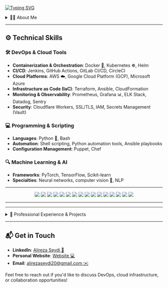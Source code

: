 [![Typing SVG](https://readme-typing-svg.demolab.com?font=Ubuntu+Mono&weight=300&pause=1000&color=00A909&width=435&lines=Hi+there+%F0%9F%91%8B+I'm+Alireza+Seydi;Welcome+to+my+Github+Profile!;I'm+an+Experienced+DevOps+Engineer;AI+Enthusiast;Always+Learning+New+Tech)](https://git.io/typing-svg)
<details>
<summary> 👨‍💻 About Me </summary>

I’m a **Computer Engineering graduate** and an experienced **DevOps Engineer** with a focus on building scalable, secure, and highly optimized infrastructures. My expertise lies in orchestrating complex systems, streamlining CI/CD processes, and driving automation across development and operational environments.

I’m proficient in **Python** and **bash scripting**, and have a strong background in **cloud computing**, **containerization**, and **system performance tuning**. While my core focus is on DevOps engineering, I’m also passionate about **Artificial Intelligence** and its transformative impact on automation and intelligent monitoring.
</details>

---


## ⚙️ Technical Skills 

### 🛠️ **DevOps & Cloud Tools**
- **Containerization & Orchestration**: Docker 🐳, Kubernetes ☸️, Helm  
- **CI/CD**: Jenkins, GitHub Actions, GitLab CI/CD, CircleCI  
- **Cloud Platforms**: AWS ☁️, Google Cloud Platform (GCP), Microsoft Azure  
- **Infrastructure as Code (IaC)**: Terraform, Ansible, CloudFormation  
- **Monitoring & Observability**: Prometheus, Grafana 📊, ELK Stack, Datadog, Sentry  
- **Security**: Cloudflare Workers, SSL/TLS, IAM, Secrets Management (Vault)  

### 💻 **Programming & Scripting**
- **Languages**: Python 🐍, Bash  
- **Automation**: Shell scripting, Python automation tools, Ansible playbooks  
- **Configuration Management**: Puppet, Chef  

### 🔍 **Machine Learning & AI**
- **Frameworks**: PyTorch, TensorFlow, Scikit-learn  
- **Specialties**: Neural networks, computer vision 👀, NLP  



---

<p align="center">
  <!-- Languages -->
  <img src="https://img.shields.io/badge/-Python-0b5394?style=for-the-badge&logo=python&logoColor=white"/>
  <img src="https://img.shields.io/badge/-Bash_Scripting-5b5b5b?style=for-the-badge&logo=gnu-bash&logoColor=white"/>
  <img src="https://img.shields.io/badge/-DevOps-fff355?style=for-the-badge&logo=linux&logoColor=black"/>
  <!-- DevOps Tools -->
  <img src="https://img.shields.io/badge/-Docker-0db7ed?style=for-the-badge&logo=docker&logoColor=white"/>
  <img src="https://img.shields.io/badge/-Jenkins-D24939?style=for-the-badge&logo=jenkins&logoColor=white"/>
  <img src="https://img.shields.io/badge/-GitHub_Actions-0000?style=for-the-badge&logo=github-actions&logoColor=blue&color=white"/>
  <img src="https://img.shields.io/badge/-GitLab_CI/CD-59498b?style=for-the-badge&logo=gitlab&logoColor=white"/>
  <img src="https://img.shields.io/badge/-CircleCI-343434?style=for-the-badge&logo=circleci&logoColor=white"/>
  
  <!-- Cloud Platforms -->
  <img src="https://img.shields.io/badge/-AWS-232F3E?style=for-the-badge&logo=amazon-aws&logoColor=white"/>
  <img src="https://img.shields.io/badge/-Azure-0078D4?style=for-the-badge&logo=microsoft-azure&logoColor=white"/>

  <!-- Monitoring -->
  <img src="https://img.shields.io/badge/-Sentry-362D59?style=for-the-badge&logo=sentry&logoColor=white"/>
  <img src="https://img.shields.io/badge/-ELK_Stack-005571?style=for-the-badge&logo=elastic-stack&logoColor=white"/>

  <!-- Machine Learning -->
  <img src="https://img.shields.io/badge/-PyTorch-EE4C2C?style=for-the-badge&logo=pytorch&logoColor=white"/>
  <img src="https://img.shields.io/badge/-TensorFlow-FF6F00?style=for-the-badge&logo=tensorflow&logoColor=white"/>
  
  <!-- Embedded Systems -->
  <img src="https://img.shields.io/badge/-Arduino-00979D?style=for-the-badge&logo=arduino&logoColor=white"/>
  <img src="https://img.shields.io/badge/-Raspberry_Pi-A22846?style=for-the-badge&logo=raspberry-pi&logoColor=white"/>
</p>

---


---

<details>
  <summary>💼 Professional Experience & Projects</summary>

1. **Full System Migration and Optimization**  
   - Migrated a complex system with three frontends, three backends, and three large databases from shared hosting to VPS.  
   - Dockerized the entire stack and implemented seamless CI/CD pipelines using **special deployment strategies** to ensure zero downtime during rollouts.  
   - Handled CDN and server security, improved backend responsiveness from 45 to over 1000 requests per second, and optimized resource usage to below 25%.  
   - Implemented DDoS protection and scalable infrastructure despite the system’s monolithic origins.  

2. **WordPress Performance Optimization**  
   - Optimized a WordPress site’s response time from 12 seconds to 2 seconds on VPS, enhancing GTmetrix scores from F to D.  

3. **Dockerization & CI/CD**  
   - Dockerized multiple projects with minimal image sizes and automated deployment to private registries.  
   - Streamlined multi-environment CI/CD processes to enable rapid deployments.  

4. **Code Security & Quality Assurance**  
   - Integrated **SonarQube** and **vulnerability scanning tools** into CI/CD pipelines to ensure code quality and secure codebases.  

5. **Custom Testing Framework Integration**  
   - Integrated test scripts, developed by various department heads, into CI/CD pipelines to provide real-time feedback on code stability and functionality during the development lifecycle.  

6. **Advanced Logging & Monitoring**  
   - Designed a robust logging and monitoring system with **Sentry** and **ELK Stack**, ensuring real-time issue tracking and granular visibility into application performance.  
   - Implemented log rotation and access management to optimize log processing and storage.  

7. **Role-Based Access Control (RBAC)**  
   - Developed a comprehensive RBAC system for CI/CD pipelines and infrastructure, allowing granular access to logs, monitoring dashboards, and deployment reports.  
   - Enabled developers and stakeholders to access relevant data and self-troubleshoot issues without escalating to higher roles.  

8. **Server-Side Caching**  
   - Implemented intelligent caching mechanisms to reduce response times and boost application performance.  

9. **Custom Notification Systems**  
   - Built notification integrations for Slack, Telegram, Discord, and email with detailed context, user activity tracking, and push details.  

10. **Automation & Infrastructure Management**  
    - Automated routine tasks with scripts and Ansible playbooks, covering auto-backup, firewall rule updates, and server maintenance.  
11. **Advanced Log Monitoring with AI Integration**  
    - Developed an AI-powered monitoring system to analyze logs and identify unusual traffic or suspicious behavior patterns, providing proactive threat detection and alerting.
12. **BTC Price Prediction Model**  
    - Created an AI model that performs price prediction for Bitcoin based on historical data, allowing for configurable time-step predictions to assess potential market trends.  
13. **Hobby Projects**  
    - I have a passion for building innovative solutions using Arduino or electronics and have developed several creative projects available in my GitHub Repositories. 

</details>

---


## 📬 Get in Touch

- **LinkedIn**: [Alireza Seydi 💼](https://www.linkedin.com/in/alireza-seydi/)   
- **Personal Website**: [Website 💻](https://cogniepoch.github.io/AlirezaSeydi.github.io/)  
- **Email**: [alirezaseydi20@gmail.com ✉️](mailto:alirezaseydi20@gmail.com)  

Feel free to reach out if you'd like to discuss DevOps, cloud infrastructure, or collaboration opportunities!
